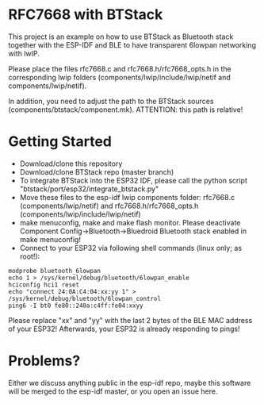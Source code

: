 # RFC7668 with BTStack

This project is an example on how to use BTStack as Bluetooth stack together with the ESP-IDF and BLE to have transparent 6lowpan networking with
lwIP.

Please place the files rfc7668.c and rfc7668.h/rfc7668_opts.h in the corresponding lwip folders (components/lwip/include/lwip/netif and components/lwip/netif).

In addition, you need to adjust the path to the BTStack sources (components/btstack/component.mk). ATTENTION: this path is relative!

# Getting Started

* Download/clone this repository
* Download/clone BTStack repo (master branch)
* To integrate BTStack into the ESP32 IDF, please call the python script "btstack/port/esp32/integrate_btstack.py"
* Move these files to the esp-idf lwip components folder: rfc7668.c (components/lwip/netif) and rfc7668.h/rfc7668_opts.h (components/lwip/include/lwip/netif)
* make menuconfig, make and make flash monitor. Please deactivate Component Config->Bluetooth->Bluedroid Bluetooth stack enabled in make menuconfig!
* Connect to your ESP32 via following shell commands (linux only; as root!):
```
modprobe bluetooth_6lowpan
echo 1 > /sys/kernel/debug/bluetooth/6lowpan_enable
hciconfig hci1 reset
echo "connect 24:0A:C4:04:xx:yy 1" > /sys/kernel/debug/bluetooth/6lowpan_control 
ping6 -I bt0 fe80::240a:c4ff:fe04:xxyy
```
Please replace "xx" and "yy" with the last 2 bytes of the BLE MAC address of your ESP32! Afterwards, your ESP32 is already responding to pings!


# Problems?

Either we discuss anything public in the esp-idf repo, maybe this software will be merged to the esp-idf master, or you open an issue here.
